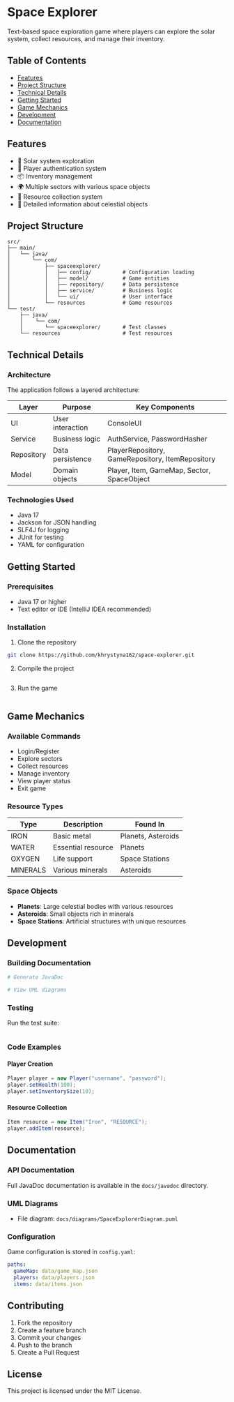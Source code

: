 # Space Explorer

Text-based space exploration game where players can explore the solar system, collect resources, and manage their inventory.

## Table of Contents
- [Features](#features)
- [Project Structure](#project-structure)
- [Technical Details](#technical-details)
- [Getting Started](#getting-started)
- [Game Mechanics](#game-mechanics)
- [Development](#development)
- [Documentation](#documentation)

## Features
- 🚀 Solar system exploration
- 🔐 Player authentication system
- 📦 Inventory management
- 🌍 Multiple sectors with various space objects
- 💎 Resource collection system
- 📝 Detailed information about celestial objects

## Project Structure
```
src/
├── main/
│   └── java/
│       └── com/
│           ├── spaceexplorer/
│           │   ├── config/          # Configuration loading
│           │   ├── model/           # Game entities
│           │   ├── repository/      # Data persistence
│           │   ├── service/         # Business logic
│           │   └── ui/              # User interface
│           └── resources            # Game resources
└── test/
    ├── java/
    │    └── com/
    │       └── spaceexplorer/       # Test classes
    └── resources                    # Test resources
```

## Technical Details

### Architecture
The application follows a layered architecture:

| Layer | Purpose | Key Components |
|-------|---------|----------------|
| UI | User interaction | ConsoleUI |
| Service | Business logic | AuthService, PasswordHasher |
| Repository | Data persistence | PlayerRepository, GameRepository, ItemRepository |
| Model | Domain objects | Player, Item, GameMap, Sector, SpaceObject |

### Technologies Used
- Java 17
- Jackson for JSON handling
- SLF4J for logging
- JUnit for testing
- YAML for configuration

## Getting Started

### Prerequisites
- Java 17 or higher
- Text editor or IDE (IntelliJ IDEA recommended)

### Installation
1. Clone the repository
```bash
git clone https://github.com/khrystyna162/space-explorer.git
```

2. Compile the project
```bash

```

3. Run the game
```bash

```

## Game Mechanics

### Available Commands
- Login/Register
- Explore sectors
- Collect resources
- Manage inventory
- View player status
- Exit game

### Resource Types
| Type | Description | Found In |
|------|-------------|----------|
| IRON | Basic metal | Planets, Asteroids |
| WATER | Essential resource | Planets |
| OXYGEN | Life support | Space Stations |
| MINERALS | Various minerals | Asteroids |

### Space Objects
- **Planets**: Large celestial bodies with various resources
- **Asteroids**: Small objects rich in minerals
- **Space Stations**: Artificial structures with unique resources

## Development

### Building Documentation
```bash
# Generate JavaDoc

# View UML diagrams

```

### Testing
Run the test suite:
```bash

```

### Code Examples

#### Player Creation
```java
Player player = new Player("username", "password");
player.setHealth(100);
player.setInventorySize(10);
```

#### Resource Collection
```java
Item resource = new Item("Iron", "RESOURCE");
player.addItem(resource);
```

## Documentation

### API Documentation
Full JavaDoc documentation is available in the `docs/javadoc` directory.

### UML Diagrams
- File diagram: `docs/diagrams/SpaceExplorerDiagram.puml`

### Configuration
Game configuration is stored in `config.yaml`:
```yaml
paths:
  gameMap: data/game_map.json
  players: data/players.json
  items: data/items.json
```

## Contributing
1. Fork the repository
2. Create a feature branch
3. Commit your changes
4. Push to the branch
5. Create a Pull Request

## License
This project is licensed under the MIT License.
